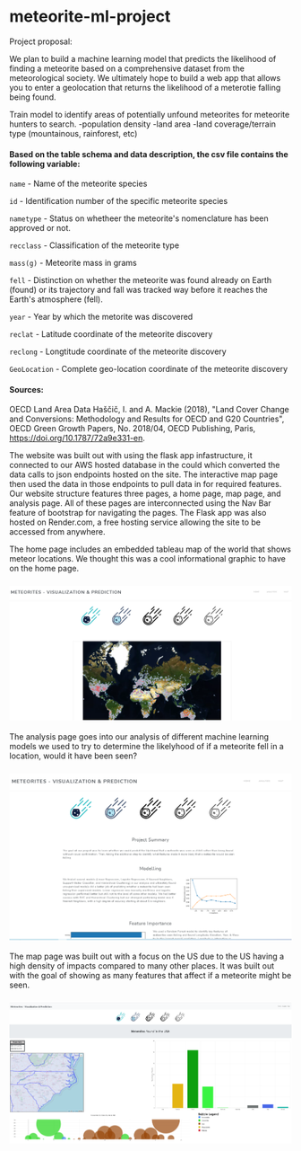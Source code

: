 # meteorite-ml-project

Project proposal:

We plan to build a machine learning model that predicts the likelihood of finding a meteorite based on a comprehensive dataset from the meteorological society. We ultimately hope to build a web app that allows you to enter a geolocation that returns the likelihood of a meterotie falling being found.

Train model to identify areas of potentially unfound meteorites for meteorite hunters to search.
-population density
-land area
-land coverage/terrain type (mountainous, rainforest, etc)


#### Based on the table schema and data description, the csv file contains the following variable:

`name` - Name of the meteorite species

`id` - Identification number of the specific meteorite species

`nametype` - Status on whetheer the meteorite's nomenclature has been approved or not.

`recclass` - Classification of the meteorite type

`mass(g)` - Meteorite mass in grams

`fell` - Distinction on whether the meteorite was found already on Earth (found) or its trajectory and fall was tracked way before it reaches the Earth's atmosphere (fell).

`year` - Year by which the metorite was discovered

`reclat` - Latitude coordinate of the meteorite discovery

`reclong` - Longtitude coordinate of the meteorite discovery

`GeoLocation` - Complete geo-location coordinate of the meteorite discovery

#### Sources:

OECD Land Area Data
Haščič, I. and A. Mackie (2018), "Land Cover Change and Conversions: Methodology and Results for OECD and G20 Countries", OECD Green Growth Papers, No. 2018/04, OECD Publishing, Paris, https://doi.org/10.1787/72a9e331-en.


The website was built out with using the flask app infastructure, it connected to our AWS hosted database in the could which converted the data calls to json endpoints hosted on the site. The interactive map page then used the data in those endpoints to pull data in for required features. Our website structure features three pages, a home page, map page, and analysis page. All of these pages are interconnected using the Nav Bar feature of bootstrap for navigating the pages. The Flask app was also hosted on Render.com, a free hosting service allowing the site to be accessed from anywhere.

The home page includes an embedded tableau map of the world that shows meteor locations. We thought this was a cool informational graphic to have on the home page.

<h3> <img width="533" alt="Home Page" src="flask/static/assets/home_page.PNG"> </h3>

The analysis page goes into our analysis of different machine learning models we used to try to determine the likelyhood of if a meteorite fell in a location, would it have been seen?

<h3> <img width="533" alt="Analysis Page" src="flask/static/assets/analysis_page.PNG"> </h3>

The map page was built out with a focus on the US due to the US having a high density of impacts compared to many other places. It was built out with the goal of showing as many features that affect if a meteorite might be seen.

<h3> <img width="533" alt="Map Page" src="flask/static/assets/map_page.PNG"> </h3>
